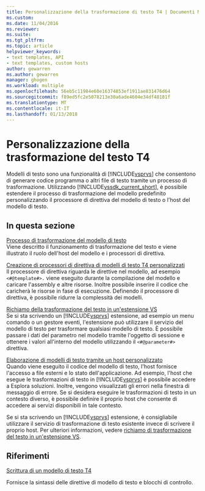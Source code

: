 ```yaml
---
title: Personalizzazione della trasformazione di testo T4 | Documenti Microsoft
ms.custom: 
ms.date: 11/04/2016
ms.reviewer: 
ms.suite: 
ms.tgt_pltfrm: 
ms.topic: article
helpviewer_keywords:
- text templates, API
- text templates, custom hosts
author: gewarren
ms.author: gewarren
manager: ghogen
ms.workload: multiple
ms.openlocfilehash: 56eb5c11984e60e16374853ef1911ae831476d64
ms.sourcegitcommit: f89ed5fc2e5078213e30a6ade4604e34df48181f
ms.translationtype: MT
ms.contentlocale: it-IT
ms.lasthandoff: 01/13/2018
---
```

# <a name="customizing-t4-text-transformation"></a>Personalizzazione della trasformazione del testo T4
Modelli di testo sono una funzionalità di [!INCLUDE[vsprvs](../code-quality/includes/vsprvs_md.md)] che consentono di generare codice programma o altri file di testo tramite un processo di trasformazione. Utilizzando [!INCLUDE[vssdk_current_short](../modeling/includes/vssdk_current_short_md.md)], è possibile estendere il processo di trasformazione del modello predefinito personalizzando il processore di direttiva del modello di testo o l'host del modello di testo.  
  
## <a name="in-this-section"></a>In questa sezione  
 [Processo di trasformazione del modello di testo](../modeling/the-text-template-transformation-process.md)  
 Viene descritto il funzionamento di trasformazione del testo e viene illustrato il ruolo dell'host del modello e i processori di direttiva.  
  
 [Creazione di processori di direttiva di modelli di testo T4 personalizzati](../modeling/creating-custom-t4-text-template-directive-processors.md)  
 Il processore di direttiva riguarda le direttive nel modello, ad esempio `<#@template#>.` viene eseguito durante la compilazione del modello e caricare l'assembly e altre risorse. Inoltre possibile inserire il codice che caricherà le risorse in fase di esecuzione. Definendo il processore di direttiva, è possibile ridurre la complessità dei modelli.  
  
 [Richiamo della trasformazione del testo in un'estensione VS](../modeling/invoking-text-transformation-in-a-vs-extension.md)  
 Se si sta scrivendo un [!INCLUDE[vsprvs](../code-quality/includes/vsprvs_md.md)] estensione, ad esempio un menu comando o un gestore eventi, l'estensione può utilizzare il servizio del modello di testo per trasformare qualsiasi modello di testo. È possibile passare i dati del parametro nel modello tramite l'oggetto di sessione e ottenere i valori all'interno del modello utilizzando il `<#@parameter#>` direttiva.  
  
 [Elaborazione di modelli di testo tramite un host personalizzato](../modeling/processing-text-templates-by-using-a-custom-host.md)  
 Quando viene eseguito il codice del modello di testo, l'host fornisce l'accesso a file esterni e lo stato dell'applicazione. Ad esempio, l'host che esegue le trasformazioni di testo in [!INCLUDE[vsprvs](../code-quality/includes/vsprvs_md.md)] è possibile accedere a Esplora soluzioni. Inoltre, vengono visualizzati gli errori nella finestra di messaggio di errore. Se si desidera eseguire le trasformazioni di testo in un contesto diverso, è possibile definire il proprio host che consente di accedere ai servizi disponibili in tale contesto.  
  
 Se si sta scrivendo un [!INCLUDE[vsprvs](../code-quality/includes/vsprvs_md.md)] estensione, è consigliabile utilizzare il servizio di trasformazione di testo esistente invece di scrivere il proprio host. Per ulteriori informazioni, vedere [richiamo di trasformazione del testo in un'estensione VS](../modeling/invoking-text-transformation-in-a-vs-extension.md).  
  
## <a name="reference"></a>Riferimenti  
 [Scrittura di un modello di testo T4](../modeling/writing-a-t4-text-template.md)  
  
 Fornisce la sintassi delle direttive di modello di testo e blocchi di controllo.